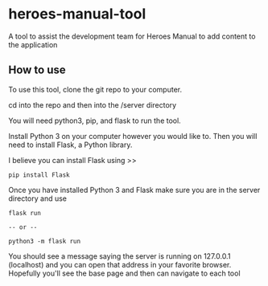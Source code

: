 # heroes-manual-tool
A tool to assist the development team for Heroes Manual to add content to the application

## How to use
To use this tool, clone the git repo to your computer.

cd into the repo and then into the /server directory

You will need python3, pip, and flask to run the tool.

Install Python 3 on your computer however you would like to. Then you will need to install Flask, a Python library. 

I believe you can install Flask using >>

```
pip install Flask
```

Once you have installed Python 3 and Flask make sure you are in the server directory and use

```
flask run

-- or --

python3 -m flask run
```

You should see a message saying the server is running on 127.0.0.1 (localhost) and you can open that address in your favorite browser. Hopefully you'll see the base page and then can navigate to each tool


